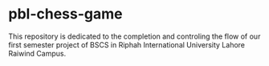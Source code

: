 # pbl-chess-game
This repository is dedicated to the completion and controling the flow of our first semester project of BSCS in Riphah International University Lahore Raiwind Campus. 

